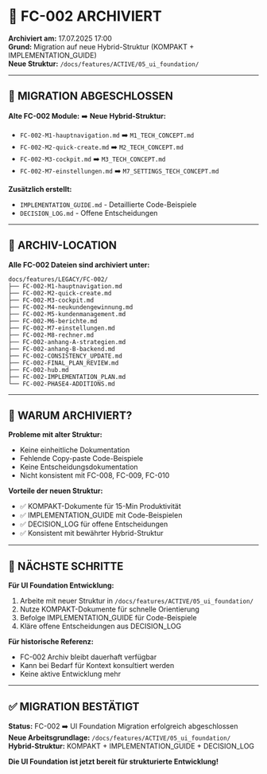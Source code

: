 # 📁 FC-002 ARCHIVIERT

**Archiviert am:** 17.07.2025 17:00  
**Grund:** Migration auf neue Hybrid-Struktur (KOMPAKT + IMPLEMENTATION_GUIDE)  
**Neue Struktur:** `/docs/features/ACTIVE/05_ui_foundation/`  

---

## 🔄 MIGRATION ABGESCHLOSSEN

**Alte FC-002 Module:** ➡️ **Neue Hybrid-Struktur:**

- `FC-002-M1-hauptnavigation.md` ➡️ `M1_TECH_CONCEPT.md`
- `FC-002-M2-quick-create.md` ➡️ `M2_TECH_CONCEPT.md`
- `FC-002-M3-cockpit.md` ➡️ `M3_TECH_CONCEPT.md`
- `FC-002-M7-einstellungen.md` ➡️ `M7_SETTINGS_TECH_CONCEPT.md`

**Zusätzlich erstellt:**
- `IMPLEMENTATION_GUIDE.md` - Detaillierte Code-Beispiele
- `DECISION_LOG.md` - Offene Entscheidungen

---

## 📂 ARCHIV-LOCATION

**Alle FC-002 Dateien sind archiviert unter:**
```
docs/features/LEGACY/FC-002/
├── FC-002-M1-hauptnavigation.md
├── FC-002-M2-quick-create.md
├── FC-002-M3-cockpit.md
├── FC-002-M4-neukundengewinnung.md
├── FC-002-M5-kundenmanagement.md
├── FC-002-M6-berichte.md
├── FC-002-M7-einstellungen.md
├── FC-002-M8-rechner.md
├── FC-002-anhang-A-strategien.md
├── FC-002-anhang-B-backend.md
├── FC-002-CONSISTENCY_UPDATE.md
├── FC-002-FINAL_PLAN_REVIEW.md
├── FC-002-hub.md
├── FC-002-IMPLEMENTATION_PLAN.md
└── FC-002-PHASE4-ADDITIONS.md
```

---

## 🎯 WARUM ARCHIVIERT?

**Probleme mit alter Struktur:**
- Keine einheitliche Dokumentation
- Fehlende Copy-paste Code-Beispiele
- Keine Entscheidungsdokumentation
- Nicht konsistent mit FC-008, FC-009, FC-010

**Vorteile der neuen Struktur:**
- ✅ KOMPAKT-Dokumente für 15-Min Produktivität
- ✅ IMPLEMENTATION_GUIDE mit Code-Beispielen
- ✅ DECISION_LOG für offene Entscheidungen
- ✅ Konsistent mit bewährter Hybrid-Struktur

---

## 🔗 NÄCHSTE SCHRITTE

**Für UI Foundation Entwicklung:**
1. Arbeite mit neuer Struktur in `/docs/features/ACTIVE/05_ui_foundation/`
2. Nutze KOMPAKT-Dokumente für schnelle Orientierung
3. Befolge IMPLEMENTATION_GUIDE für Code-Beispiele
4. Kläre offene Entscheidungen aus DECISION_LOG

**Für historische Referenz:**
- FC-002 Archiv bleibt dauerhaft verfügbar
- Kann bei Bedarf für Kontext konsultiert werden
- Keine aktive Entwicklung mehr

---

## ✅ MIGRATION BESTÄTIGT

**Status:** FC-002 ➡️ UI Foundation Migration erfolgreich abgeschlossen  
**Neue Arbeitsgrundlage:** `/docs/features/ACTIVE/05_ui_foundation/`  
**Hybrid-Struktur:** KOMPAKT + IMPLEMENTATION_GUIDE + DECISION_LOG  

**Die UI Foundation ist jetzt bereit für strukturierte Entwicklung!**